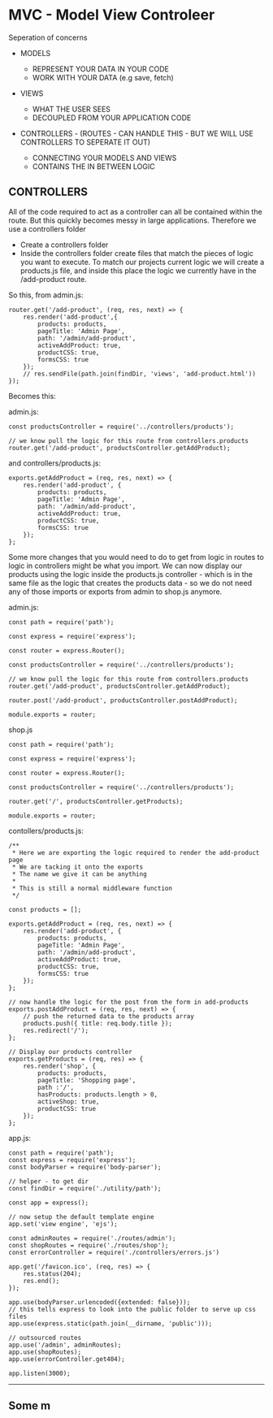 # MVC - Model View Controleer

Seperation of concerns
+   MODELS
    + REPRESENT YOUR DATA IN YOUR CODE
    + WORK WITH YOUR DATA (e.g save, fetch)

+   VIEWS
    + WHAT THE USER SEES
    + DECOUPLED FROM YOUR APPLICATION CODE

+   CONTROLLERS - (ROUTES - CAN HANDLE THIS - BUT WE WILL USE CONTROLLERS TO SEPERATE IT OUT)
    + CONNECTING YOUR MODELS AND VIEWS
    + CONTAINS THE IN BETWEEN LOGIC

## CONTROLLERS
All of the code required to act as a controller can all be contained within the route. But this quickly becomes messy in large applications. Therefore we use a controllers folder

+   Create a controllers folder
+   Inside the controllers folder create files that match the pieces of logic you want to execute. To match our projects current logic we will create a products.js file, and inside this place the logic we currently have in the /add-product route.

So this, from admin.js:
```
router.get('/add-product', (req, res, next) => {
    res.render('add-product',{
        products: products,
        pageTitle: 'Admin Page',
        path: '/admin/add-product',
        activeAddProduct: true,
        productCSS: true,
        formsCSS: true
    });
    // res.sendFile(path.join(findDir, 'views', 'add-product.html'))
});
```

Becomes this:   

admin.js:

```
const productsController = require('../controllers/products');

// we know pull the logic for this route from controllers.products
router.get('/add-product', productsController.getAddProduct);
```

and controllers/products.js:

```
exports.getAddProduct = (req, res, next) => {
    res.render('add-product', {
        products: products,
        pageTitle: 'Admin Page',
        path: '/admin/add-product',
        activeAddProduct: true,
        productCSS: true,
        formsCSS: true
    });
};
```

Some more changes that you would need to do to get from logic in routes to logic in controllers might be what you import. We can now display our products using the logic inside the products.js controller - which is in the same file as the logic that creates the products data - so we do not need any of those imports or exports from admin to shop.js anymore.

admin.js:
```
const path = require('path');

const express = require('express');

const router = express.Router();

const productsController = require('../controllers/products');

// we know pull the logic for this route from controllers.products
router.get('/add-product', productsController.getAddProduct);

router.post('/add-product', productsController.postAddProduct);

module.exports = router;
```

shop.js
```
const path = require('path');

const express = require('express');

const router = express.Router();

const productsController = require('../controllers/products');

router.get('/', productsController.getProducts);

module.exports = router;
```

contollers/products.js:
```
/**
 * Here we are exporting the logic required to render the add-product page
 * We are tacking it onto the exports
 * The name we give it can be anything
 * 
 * This is still a normal middleware function
 */

const products = [];

exports.getAddProduct = (req, res, next) => {
    res.render('add-product', {
        products: products,
        pageTitle: 'Admin Page',
        path: '/admin/add-product',
        activeAddProduct: true,
        productCSS: true,
        formsCSS: true
    });
};

// now handle the logic for the post from the form in add-products
exports.postAddProduct = (req, res, next) => {
    // push the returned data to the products array
    products.push({ title: req.body.title });
    res.redirect('/');
};

// Display our products controller
exports.getProducts = (req, res) => {
    res.render('shop', {
        products: products,
        pageTitle: 'Shopping page',
        path :'/',
        hasProducts: products.length > 0,
        activeShop: true,
        productCSS: true
    });
};
```

app.js:
```
const path = require('path');
const express = require('express');
const bodyParser = require('body-parser');

// helper - to get dir
const findDir = require('./utility/path');

const app = express();

// now setup the default template engine
app.set('view engine', 'ejs');

const adminRoutes = require('./routes/admin');
const shopRoutes = require('./routes/shop');
const errorController = require('./controllers/errors.js')

app.get('/favicon.ico', (req, res) => {
    res.status(204);
    res.end();
});

app.use(bodyParser.urlencoded({extended: false}));
// this tells express to look into the public folder to serve up css files
app.use(express.static(path.join(__dirname, 'public')));

// outsourced routes
app.use('/admin', adminRoutes);
app.use(shopRoutes);
app.use(errorController.get404);

app.listen(3000);
```

---

## Some m